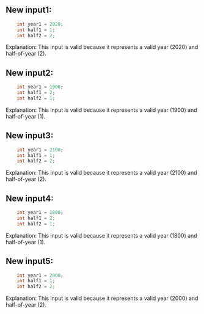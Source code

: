 ## New input1:
```java
    int year1 = 2020;
    int half1 = 1;
    int half2 = 2;
```
Explanation: This input is valid because it represents a valid year (2020) and half-of-year (2).

## New input2:
```java
    int year1 = 1900;
    int half1 = 2;
    int half2 = 1;
```
Explanation: This input is valid because it represents a valid year (1900) and half-of-year (1).

## New input3:
```java
    int year1 = 2100;
    int half1 = 1;
    int half2 = 2;
```
Explanation: This input is valid because it represents a valid year (2100) and half-of-year (2).

## New input4:
```java
    int year1 = 1800;
    int half1 = 2;
    int half2 = 1;
```
Explanation: This input is valid because it represents a valid year (1800) and half-of-year (1).

## New input5:
```java
    int year1 = 2000;
    int half1 = 1;
    int half2 = 2;
```
Explanation: This input is valid because it represents a valid year (2000) and half-of-year (2).
